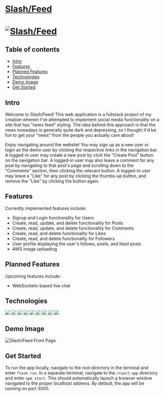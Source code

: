 # [Slash/Feed](https://cmcohen-slashfeed.herokuapp.com/)
# [![Slash/Feed](https://i.imgur.com/5ilQmpP.png)](https://cmcohen-slashfeed.herokuapp.com/)

## Table of contents
* [Intro](#intro)
* [Features](#features)
* [Planned Features](#planned-features)
* [Technologies](#technologies)
* [Demo Image](#demo-image)
* [Get Started](#get-started)


## Intro

Welcome to Slash/Feed! This web application is a fullstack project of my creation wherein I've attempted to implement social media functionality on a site that has "news feed" styling. The idea behind this approach is that the news nowadays is generally quite dark and depressing, so I thought it'd be fun to get your "news" from the people you actually care about!

Enjoy navigating around the website! You may sign up as a new user or login as the demo user by clicking the respective links in the navigation bar. A logged-in user may create a new post by click the "Create Post" button on the navigation bar. A logged-in user may also leave a comment for any post by navigating to that post's page and scrolling down to the "Comments" section, then clicking the relevant button. A logged-in user may leave a "Like" for any post by clicking the thumbs-up button, and remove the "Like" by clicking the button again.

## Features

Currently implemented features include:
- Signup and Login functionality for Users
- Create, read, update, and delete functionality for Posts
- Create, read, update, and delete functionality for Comments
- Create, read, and delete functionality for Likes
- Create, read, and delete functionality for Followers
- User profile displaying the user's follows, posts, and liked posts
- AWS image uploading

## Planned Features

Upcoming features include:
- WebSockets-based live chat

## Technologies
<p>
<!-- languages -->
<img src="https://img.shields.io/badge/JavaScript-323330?style=for-the-badge&logo=javascript&logoColor=F7DF1E" />
<img src="https://img.shields.io/badge/Python-3776AB?style=for-the-badge&logo=python&logoColor=white" />
<img src="https://img.shields.io/badge/CSS3-1572B6?style=for-the-badge&logo=css3&logoColor=white" />
<img src="https://img.shields.io/badge/HTML5-E34F26?style=for-the-badge&logo=html5&logoColor=white" />
<!-- Frameworks -->
<img src="https://img.shields.io/badge/Node.js-339933?style=for-the-badge&logo=nodedotjs&logoColor=white" />
<img src="https://img.shields.io/badge/npm-CB3837?style=for-the-badge&logo=npm&logoColor=white" />
<img src="https://img.shields.io/badge/React-20232A?style=for-the-badge&logo=react&logoColor=61DAFB" />
<img src="https://img.shields.io/badge/Redux-593D88?style=for-the-badge&logo=redux&logoColor=white" />
<img src="https://img.shields.io/badge/Git-F05032?style=for-the-badge&logo=git&logoColor=white" />
</p>

## Demo Image

![Slash/Feed Front Page](https://user-images.githubusercontent.com/103705214/209418494-d2b7afd6-cb9d-49a8-8e6b-93dc8604c7a0.png)

## Get Started

To run the app locally, navigate to the root directory in the terminal and enter `flask run`. In a separate terminal, navigate to the `/react-app` directory and enter `npm start`. This should automatically launch a browser window navigated to the proper localhost address. By default, the app will be running on port 3000.
